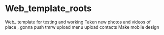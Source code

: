 # Web_template_roots
Web_ template for testing and working
Taken new photos and videos of place , gonna push tmrw
upload menu
upload contacts
Make mobile design